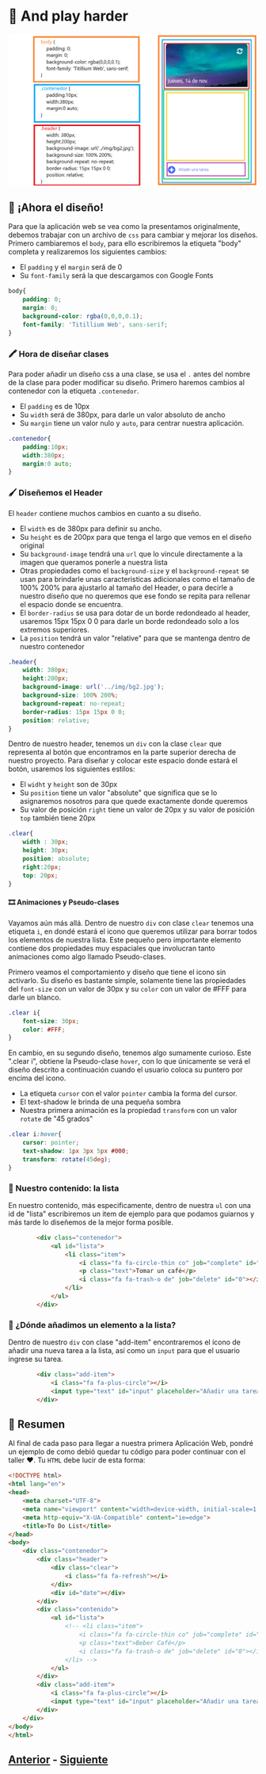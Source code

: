 # 💅 And play harder

<p align="center">
  <img  src="https://github.com/MiguelRAvila/MiPrimeraAplicacionWeb/blob/master/image5.png">
</p>

## 🎨 ¡Ahora el diseño!
Para que la aplicación web se vea como la presentamos originalmente, debemos trabajar con un archivo de ``css`` para cambiar y mejorar los diseños. Primero cambiaremos el ``body``, para ello escribiremos la etiqueta "body" completa y realizaremos los siguientes cambios:

* El ``padding`` y el ``margin`` será de 0
* Su ``font-family`` será la que descargamos con Google Fonts

```css
body{
    padding: 0;
    margin: 0;
    background-color: rgba(0,0,0,0.1);
    font-family: 'Titillium Web', sans-serif;
}
```
### 🖍 Hora de diseñar clases
Para poder añadir un diseño css a una clase, se usa el ``.`` antes del nombre de la clase para poder modificar su diseño. Primero haremos cambios al contenedor con la etiqueta ``.contenedor``.

* El ``padding`` es de 10px
* Su ``width`` será de 380px, para darle un valor absoluto de ancho
* Su ``margin`` tiene un valor nulo y ``auto``, para centrar nuestra aplicación.

```css
.contenedor{
    padding:10px;
    width:380px;
    margin:0 auto;
}
```
### 🖌 Diseñemos el Header
El ``header`` contiene muchos cambios en cuanto a su diseño.


* El ``width`` es de 380px para definir su ancho.
* Su ``height`` es de 200px para que tenga el largo que vemos en el diseño original
* Su ``background-image`` tendrá una ``url`` que lo vincule directamente a la imagen que queramos ponerle a nuestra lista
* Otras propiedades como el ``background-size`` y el ``background-repeat`` se usan para brindarle unas caracteristicas adicionales como el tamaño de 100% 200% para ajustarlo al tamaño del Header, o para decirle a nuestro diseño que no queremos que ese fondo se repita para rellenar el espacio donde se encuentra.
* El ``border-radius`` se usa para dotar de un borde redondeado al header, usaremos 15px 15px 0 0 para darle un borde redondeado solo a los extremos superiores.
* La ``position`` tendrá un valor "relative" para que se mantenga dentro de nuestro contenedor

```css
.header{
    width: 380px;
    height:200px;
    background-image: url('../img/bg2.jpg');
    background-size: 100% 200%;
    background-repeat: no-repeat;
    border-radius: 15px 15px 0 0;
    position: relative;
}
```
Dentro de nuestro header, tenemos un ``div`` con la clase ``clear`` que representa al botón que encontramos en la parte superior derecha de nuestro proyecto. Para diseñar y colocar este espacio donde estará el botón, usaremos los siguientes estilos:

* El ``widht`` y ``height`` son de 30px
* Su ``position`` tiene un valor "absolute" que significa que se lo asignaremos nosotros para que quede exactamente donde queremos
* Su valor de posición ``right`` tiene un valor de 20px y su valor de posición ``top`` también tiene 20px

```css
.clear{
    width : 30px;
    height: 30px;
    position: absolute;
    right:20px;
    top: 20px;
}
```

#### 🎞 Animaciones y Pseudo-clases

Vayamos aún más allá. Dentro de nuestro ``div`` con clase ``clear`` tenemos una etiqueta ``i``,  en dondé estará el icono que queremos utilizar para borrar todos los elementos de nuestra lista. Este pequeño pero importante elemento contiene dos propiedades muy espaciales que involucran tanto animaciones como algo llamado Pseudo-clases.

Primero veamos el comportamiento y diseño que tiene el icono sin activarlo. Su diseño es bastante simple, solamente tiene las propiedades del ``font-size`` con un valor de 30px y su ``color`` con un valor de #FFF para darle un blanco.

```css
.clear i{
    font-size: 30px;
    color: #FFF;
}
```
En cambio, en su segundo diseño, tenemos algo sumamente curioso. Este ".clear i", obtiene la Pseudo-clase ``hover``, con lo que únicamente se verá el diseño descrito a continuación cuando el usuario coloca su puntero por encima del icono.

* La etiqueta ``cursor`` con el valor ``pointer`` cambia la forma del cursor. 
* El text-shadow le brinda de una pequeña sombra
* Nuestra primera animación es la propiedad ``transform`` con un valor ``rotate`` de "45 grados"

```css
.clear i:hover{
    cursor: pointer;
    text-shadow: 1px 3px 5px #000;
    transform: rotate(45deg);
}
```



### 📃 Nuestro contenido: la lista
En nuestro contenido, más especificamente, dentro de nuestra ``ul`` con una id de "lista" escribiremos un item de ejemplo para que podamos guiarnos y más tarde lo diseñemos de la mejor forma posible. 

```html
        <div class="contenedor">
            <ul id="lista">
                <li class="item">
                    <i class="fa fa-circle-thin co" job="complete" id="0"></i>
                    <p class="text">Tomar un café</p>
                    <i class="fa fa-trash-o de" job="delete" id="0"></i>
                </li>
            </ul>
        </div>
```
### 📎 ¿Dónde añadimos un elemento a la lista?
Dentro de nuestro ``div`` con clase "add-item" encontraremos el ícono de añadir una nueva tarea a la lista, así como un ``input`` para que el usuario ingrese su tarea. 

```html
        <div class="add-item">
            <i class="fa fa-plus-circle"></i>
            <input type="text" id="input" placeholder="Añadir una tarea">
        </div>
```

## 👅 Resumen
Al final de cada paso para llegar a nuestra primera Aplicación Web, pondré un ejemplo de como debió quedar tu código para poder continuar con el taller ❤. Tu ``HTML`` debe lucir de esta forma:

```html
<!DOCTYPE html>
<html lang="en">
<head>
    <meta charset="UTF-8">
    <meta name="viewport" content="width=device-width, initial-scale=1.0">
    <meta http-equiv="X-UA-Compatible" content="ie=edge">
    <title>To Do List</title>
</head>
<body>
    <div class="contenedor">
        <div class="header">
            <div class="clear">
                <i class="fa fa-refresh"></i>
            </div>
            <div id="date"></div>
        </div>
        <div class="contenido">
            <ul id="lista">
                <!-- <li class="item">
                    <i class="fa fa-circle-thin co" job="complete" id="0"></i>
                    <p class="text">Beber Café</p>
                    <i class="fa fa-trash-o de" job="delete" id="0"></i>
                </li> -->
            </ul>
        </div>
        <div class="add-item">
            <i class="fa fa-plus-circle"></i>
            <input type="text" id="input" placeholder="Añadir una tarea">
        </div>
    </div>
</body>
</html>
```

## [Anterior](https://github.com/WorkshopTechnology/Materiales/blob/master/Talleres/CuentosDeJavascript/1.5.-comentariosVariables,prettyThings.md) - [Siguiente](https://github.com/WorkshopTechnology/Materiales/blob/master/Talleres/CuentosDeJavascript/4.-%20reusandoConFunciones.md)
